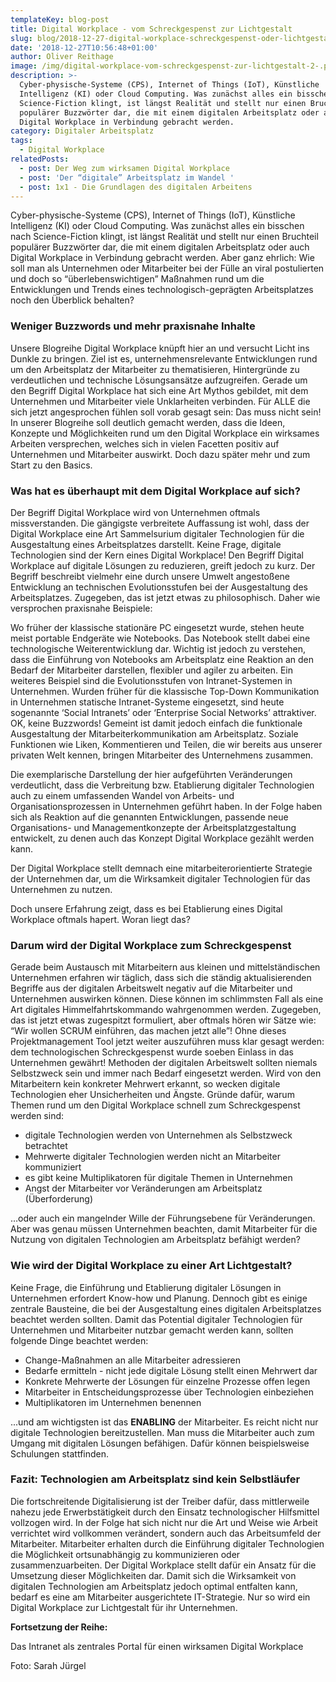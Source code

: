 ```yaml
---
templateKey: blog-post
title: Digital Workplace - vom Schreckgespenst zur Lichtgestalt
slug: blog/2018-12-27-digital-workplace-schreckgespenst-oder-lichtgestalt
date: '2018-12-27T10:56:48+01:00'
author: Oliver Reithage
image: /img/digital-workplace-vom-schreckgespenst-zur-lichtgestalt-2-.png
description: >-
  Cyber-physische-Systeme (CPS), Internet of Things (IoT), Künstliche
  Intelligenz (KI) oder Cloud Computing. Was zunächst alles ein bisschen nach
  Science-Fiction klingt, ist längst Realität und stellt nur einen Bruchteil
  populärer Buzzwörter dar, die mit einem digitalen Arbeitsplatz oder auch
  Digital Workplace in Verbindung gebracht werden.
category: Digitaler Arbeitsplatz
tags:
  - Digital Workplace
relatedPosts:
  - post: Der Weg zum wirksamen Digital Workplace
  - post: 'Der “digitale” Arbeitsplatz im Wandel '
  - post: 1x1 - Die Grundlagen des digitalen Arbeitens
---
```

Cyber-physische-Systeme (CPS), Internet of Things (IoT), Künstliche Intelligenz (KI) oder Cloud Computing. Was zunächst alles ein bisschen nach Science-Fiction klingt, ist längst Realität und stellt nur einen Bruchteil populärer Buzzwörter dar, die mit einem digitalen Arbeitsplatz oder auch Digital Workplace in Verbindung gebracht werden. Aber ganz ehrlich: Wie soll man als Unternehmen oder Mitarbeiter bei der Fülle an viral postulierten und doch so “überlebenswichtigen” Maßnahmen rund um die Entwicklungen und Trends eines technologisch-geprägten Arbeitsplatzes noch den Überblick behalten? 

### Weniger Buzzwords und mehr praxisnahe Inhalte

Unsere Blogreihe Digital Workplace knüpft hier an und versucht Licht ins Dunkle zu bringen. Ziel ist es, unternehmensrelevante Entwicklungen rund um den Arbeitsplatz der Mitarbeiter zu thematisieren, Hintergründe zu verdeutlichen und technische Lösungsansätze aufzugreifen. Gerade um den Begriff Digital Workplace hat sich eine Art Mythos gebildet, mit dem Unternehmen und Mitarbeiter viele Unklarheiten verbinden. Für ALLE die sich jetzt angesprochen fühlen soll vorab gesagt sein: Das muss nicht sein! In unserer Blogreihe soll deutlich gemacht werden, dass die Ideen, Konzepte und Möglichkeiten rund um den Digital Workplace ein wirksames Arbeiten versprechen, welches sich in vielen Facetten positiv auf Unternehmen und Mitarbeiter auswirkt. Doch dazu später mehr und zum Start zu den Basics. 

### Was hat es überhaupt mit dem Digital Workplace auf sich?

Der Begriff Digital Workplace wird von Unternehmen oftmals missverstanden. Die gängigste verbreitete Auffassung ist wohl, dass der Digital Workplace eine Art Sammelsurium digitaler Technologien für die Ausgestaltung eines Arbeitsplatzes darstellt. Keine Frage, digitale Technologien sind der Kern eines Digital Workplace! Den Begriff Digital Workplace auf digitale Lösungen zu reduzieren, greift jedoch zu kurz. Der Begriff beschreibt vielmehr eine durch unsere Umwelt angestoßene Entwicklung an technischen Evolutionsstufen bei der Ausgestaltung des Arbeitsplatzes. Zugegeben, das ist jetzt etwas zu philosophisch. Daher wie versprochen praxisnahe Beispiele: 

Wo früher der klassische stationäre PC eingesetzt wurde, stehen heute meist portable Endgeräte wie Notebooks. Das Notebook stellt dabei eine technologische Weiterentwicklung dar. Wichtig ist jedoch zu verstehen, dass die Einführung von Notebooks am Arbeitsplatz eine Reaktion an den Bedarf der Mitarbeiter darstellen, flexibler und agiler zu arbeiten. Ein weiteres Beispiel sind die Evolutionsstufen von Intranet-Systemen in Unternehmen. Wurden früher für die klassische Top-Down Kommunikation in Unternehmen statische Intranet-Systeme eingesetzt, sind heute sogenannte ‘Social Intranets’ oder ‘Enterprise Social Networks’ attraktiver. OK, keine Buzzwords! Gemeint ist damit jedoch einfach die funktionale Ausgestaltung der Mitarbeiterkommunikation am Arbeitsplatz. Soziale Funktionen wie Liken, Kommentieren und Teilen, die wir bereits aus unserer privaten Welt kennen, bringen Mitarbeiter des Unternehmens zusammen. 

Die exemplarische Darstellung der hier aufgeführten Veränderungen verdeutlicht, dass die Verbreitung bzw. Etablierung digitaler Technologien auch zu einem umfassenden Wandel von Arbeits- und Organisationsprozessen in Unternehmen geführt haben. In der Folge haben sich als Reaktion auf die genannten Entwicklungen, passende neue Organisations- und Managementkonzepte der Arbeitsplatzgestaltung entwickelt, zu denen auch das Konzept Digital Workplace gezählt werden kann.

Der Digital Workplace stellt demnach eine mitarbeiterorientierte Strategie der Unternehmen dar, um die Wirksamkeit digitaler Technologien für das Unternehmen zu nutzen.

Doch unsere Erfahrung zeigt, dass es bei Etablierung eines Digital Workplace oftmals hapert. Woran liegt das?

### Darum wird der Digital Workplace zum Schreckgespenst

Gerade beim Austausch mit Mitarbeitern aus kleinen und mittelständischen Unternehmen erfahren wir täglich, dass sich die ständig aktualisierenden Begriffe aus der digitalen Arbeitswelt negativ auf die Mitarbeiter und Unternehmen auswirken können. Diese können im schlimmsten Fall als eine Art digitales Himmelfahrtskommando wahrgenommen werden. Zugegeben, das ist jetzt etwas zugespitzt formuliert, aber oftmals hören wir Sätze wie: “Wir wollen SCRUM einführen, das machen jetzt alle”! Ohne dieses Projektmanagement Tool jetzt weiter auszuführen muss klar gesagt werden: dem technologischen Schreckgespenst wurde soeben Einlass in das Unternehmen gewährt! Methoden der digitalen Arbeitswelt sollten niemals Selbstzweck sein und immer nach Bedarf eingesetzt werden. Wird von den Mitarbeitern kein konkreter Mehrwert erkannt, so wecken digitale Technologien eher Unsicherheiten und Ängste. Gründe dafür, warum Themen rund um den Digital Workplace schnell zum Schreckgespenst werden sind: 

* digitale Technologien werden von Unternehmen als Selbstzweck betrachtet
* Mehrwerte digitaler Technologien werden nicht an Mitarbeiter kommuniziert
* es gibt keine Multiplikatoren für digitale Themen in Unternehmen
* Angst der Mitarbeiter vor Veränderungen am Arbeitsplatz (Überforderung) 

…oder auch ein mangelnder Wille der Führungsebene für Veränderungen. Aber was genau müssen Unternehmen beachten, damit Mitarbeiter für die Nutzung von digitalen Technologien am Arbeitsplatz befähigt werden? 

### Wie wird der Digital Workplace zu einer Art Lichtgestalt?

Keine Frage, die Einführung und Etablierung digitaler Lösungen in Unternehmen erfordert Know-how und Planung. Dennoch gibt es einige zentrale Bausteine, die bei der Ausgestaltung eines digitalen Arbeitsplatzes beachtet werden sollten. Damit das Potential digitaler Technologien für Unternehmen und Mitarbeiter nutzbar gemacht werden kann, sollten folgende Dinge beachtet werden: 

* Change-Maßnahmen an alle Mitarbeiter adressieren
* Bedarfe ermitteln - nicht jede digitale Lösung stellt einen Mehrwert dar
* Konkrete Mehrwerte der Lösungen für einzelne Prozesse offen legen 
* Mitarbeiter in Entscheidungsprozesse über Technologien einbeziehen
* Multiplikatoren im Unternehmen benennen 

...und am wichtigsten ist das **ENABLING** der Mitarbeiter. Es reicht nicht nur digitale Technologien bereitzustellen. Man muss die Mitarbeiter auch zum Umgang mit digitalen Lösungen befähigen. Dafür können beispielsweise Schulungen stattfinden.

### Fazit: Technologien am Arbeitsplatz sind kein Selbstläufer

Die fortschreitende Digitalisierung ist der Treiber dafür, dass mittlerweile nahezu jede Erwerbstätigkeit durch den Einsatz technologischer Hilfsmittel vollzogen wird. In der Folge hat sich nicht nur die Art und Weise wie Arbeit verrichtet wird vollkommen verändert, sondern auch das Arbeitsumfeld der Mitarbeiter. Mitarbeiter erhalten durch die Einführung digitaler Technologien die Möglichkeit ortsunabhängig zu kommunizieren oder zusammenzuarbeiten. Der Digital Workplace stellt dafür ein Ansatz für die Umsetzung dieser Möglichkeiten dar. Damit sich die Wirksamkeit von digitalen Technologien am Arbeitsplatz jedoch optimal entfalten kann, bedarf es eine am Mitarbeiter ausgerichtete IT-Strategie. Nur so wird ein Digital Workplace zur Lichtgestalt für ihr Unternehmen.

**Fortsetzung der Reihe:**

Das Intranet als zentrales Portal für einen wirksamen Digital Workplace 

Foto: Sarah Jürgel
